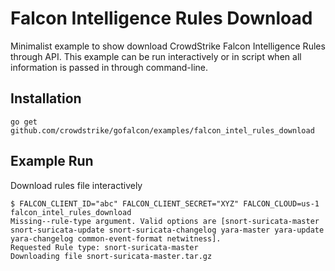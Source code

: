# Falcon Intelligence Rules Download

Minimalist example to show download CrowdStrike Falcon Intelligence Rules through API. This example can be run interactively or in script when all information is passed in through command-line.

## Installation

```
go get github.com/crowdstrike/gofalcon/examples/falcon_intel_rules_download
```

## Example Run

Download rules file interactively
```
$ FALCON_CLIENT_ID="abc" FALCON_CLIENT_SECRET="XYZ" FALCON_CLOUD=us-1 falcon_intel_rules_download
Missing--rule-type argument. Valid options are [snort-suricata-master snort-suricata-update snort-suricata-changelog yara-master yara-update yara-changelog common-event-format netwitness]. 
Requested Rule type: snort-suricata-master
Downloading file snort-suricata-master.tar.gz
```
